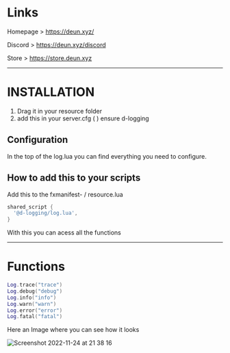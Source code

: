 # Links

Homepage > https://deun.xyz/

Discord > https://deun.xyz/discord

Store > https://store.deun.xyz

---

# INSTALLATION

1. Drag it in your resource folder
2. add this in your server.cfg ( )
   ensure d-logging

## Configuration

In the top of the log.lua you can find everything you need to configure.

## How to add this to your scripts

Add this to the fxmanifest- / resource.lua

```lua
shared_script {
  '@d-logging/log.lua',
}
```

With this you can acess all the functions

---

# Functions

```lua
Log.trace("trace")
Log.debug("debug")
Log.info("info")
Log.warn("warn")
Log.error("error")
Log.fatal("fatal")

```

Here an Image where you can see how it looks

![Screenshot 2022-11-24 at 21 38 16](https://user-images.githubusercontent.com/116830002/203861349-98dfc31a-edfa-4f8e-a493-7ce2210afab1.png)

